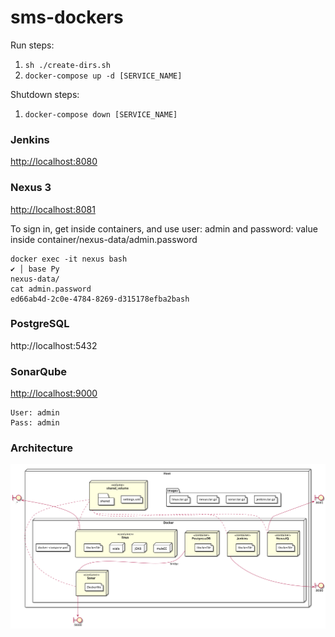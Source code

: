 # sms-dockers
Run steps: 
1. `sh ./create-dirs.sh`
2. `docker-compose up -d [SERVICE_NAME]`

Shutdown steps:
1. `docker-compose down [SERVICE_NAME]`


### Jenkins
[http://localhost:8080](http://localhost:8080)

### Nexus 3
[http://localhost:8081](http://localhost:8081)


To sign in, get inside containers, and use user: admin and password: value inside container/nexus-data/admin.password
```
docker exec -it nexus bash                                                                                                                       ✔ │ base Py 
nexus-data/
cat admin.password 
ed66ab4d-2c0e-4784-8269-d315178efba2bash 
```

### PostgreSQL
http://localhost:5432

### SonarQube
[http://localhost:9000](http://localhost:9000)
```
User: admin
Pass: admin
```

### Architecture
![](DockerArch.png)